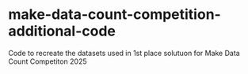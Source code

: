 # make-data-count-competition-additional-code
Code to recreate the datasets used in 1st place solutuon for Make Data Count Competiton 2025
